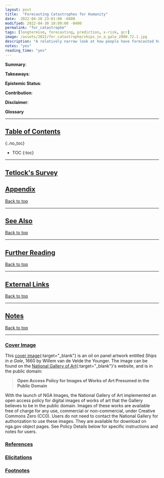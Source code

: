 ```yaml
---
layout: post
title:  "Forecasting Catastrophes for Humanity"
date:  2022-04-28 23:01:00 -0400
modified: 2022-04-30 10:09:00 -0400
permalink: "for_catastrophe"
tags: [longtermism, forecasting, prediction, x-risk, gcr]
image: /assets/2022/for_catastrophe/ships_in_a_gale_2000.72.1.jpg
description: "A relatively narrow look at how people have forecasted human extinction as well as the occurrence of catastrophes. My motivation comes partially from Philip Tetlock's upcoming forecasting tournament on existential risk."
notes: "yes"
reading_time: "yes"
---
```


__Summary__:

__Takeaways__:

__Epistemic Status__:

__Contribution__:

__Disclaimer__:

__Glossary__


---

## [Table of Contents](#top)
{:.no_toc}
* TOC
{:toc}

---

## [Tetlock's Survey](#tetlock-survey)

## [Appendix](#appendix)

[Back to top](#top)

---

## [See Also](#see-also)

[Back to top](#top)

---

## [Further Reading](#further-reading)

[Back to top](#top)

---

## [External Links](#external-links)

[Back to top](#top)

---

## [Notes](#notes)

[Back to top](#top)

---

### [Cover Image](#cover-image)

This [cover image][cover_image]{:target="_blank"} is an oil on panel artwork entitled _Ships in a Gale_, 1660 by Willem van de Velde the Younger. The image can be found on the [National Gallery of Art][gallery]{:target="_blank"}'s website, and is in the public domain:
> __Open Access Policy for Images of Works of Art Presumed in the Public Domain__
>
With the launch of NGA Images, the National Gallery of Art implemented an open access policy for digital images of works of art that the Gallery believes to be in the public domain. Images of these works are available free of charge for any use, commercial or non-commercial, under Creative Commons Zero (CC0). Users do not need to contact the National Gallery for authorization to use these images. They are available for download on nga.gov object pages. See Policy Details below for specific instructions and notes for users.

[cover_image]: https://www.nga.gov/collection/art-object-page.112264.html "https://www.nga.gov/collection/art-object-page.112264.html"

[gallery]: https://www.nga.gov/collection-search-result.html?sortOrder=DEFAULT&artobj_downloadable=Image_download_available&pageNumber=1&lastFacet=artobj_downloadable "https://www.nga.gov/collection-search-result.html?sortOrder=DEFAULT&artobj_downloadable=Image_download_available&pageNumber=1&lastFacet=artobj_downloadable"

### [References](#references)

### [Elicitations](#elicitations)

### [Footnotes](#footnotes)
